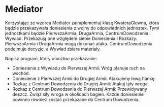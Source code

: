 # Mediator

Korzystając ze wzorca Mediator zaimplementuj klasę KwateraGlowna, która będzie przekazywała doniesienia z wojny do odpowiednich jednostek. Tymi jednostkami będzie PierwszaArmia, DrugaArmia, CentrumDowodzenia i Wywiad. Przekazują one względem siebie Doniesienia i Rozkazy. PierwszaArmia i DrugaArmia mogą dokonać ataku. CentrumDowodzenia podejmuje decyzje, a Wywiad zbiera materiały.

Napisz program, który umożliwi przekazanie:
- Doniesienie z Wywiadu do Pierwszej Armii: Wróg planuje ruch na wschód.
- Doniesienie z Pierwszej Armii do Drugiej Armii: Atakujemy lewą flankę.
- Rozkaz z Centrum Dowodzenia do Drugiej Armii: Atakuj tyły wroga.
- Rozkaz z Centrum Dowodzenia do Pierwszej Armii: Przewidywany deszcz. Zwiąż siły wroga w okolicach bagien.
Każde doniesienie powinno również zostać przekazane do Centrum Dowodzenia.
